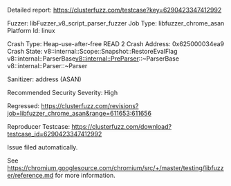 Detailed report: https://clusterfuzz.com/testcase?key=6290423347412992

Fuzzer: libFuzzer_v8_script_parser_fuzzer
Job Type: libfuzzer_chrome_asan
Platform Id: linux

Crash Type: Heap-use-after-free READ 2
Crash Address: 0x625000034ea9
Crash State:
  v8::internal::Scope::Snapshot::RestoreEvalFlag
  v8::internal::ParserBase<v8::internal::PreParser>::~ParserBase
  v8::internal::Parser::~Parser
  
Sanitizer: address (ASAN)

Recommended Security Severity: High

Regressed: https://clusterfuzz.com/revisions?job=libfuzzer_chrome_asan&range=611653:611656

Reproducer Testcase: https://clusterfuzz.com/download?testcase_id=6290423347412992

Issue filed automatically.

See https://chromium.googlesource.com/chromium/src/+/master/testing/libfuzzer/reference.md for more information.